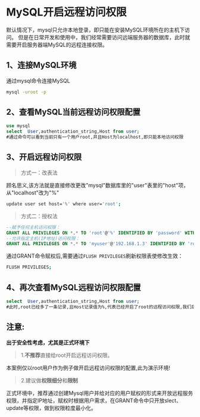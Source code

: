 # MySQL开启远程访问权限

默认情况下，mysql只允许本地登录，即只能在安装MySQL环境所在的主机下访问。
但是在日常开发和使用中，我们经常需要访问远端服务器的数据库，此时就需要开启服务器端MySQL的远程连接权限。

## 1、连接MySQL环境

通过mysql命令连接MySQL

```bash
mysql -uroot -p
```

## 2、查看MySQL当前远程访问权限配置

```sql
use mysql
select  User,authentication_string,Host from user;
#通过命令可以看到当前只有一个用户root,并且Host为localhost,即只能本地访问权限
```

## 3、开启远程访问权限

> 方式一：改表法

顾名思义,该方法就是直接修改更改"mysql"数据库里的"user"表里的"host"项，从"localhost"改为"%"

```bash
update user set host='%' where user='root';
```

> 方式二：授权法

```sql
--赋予任何主机访问权限：
GRANT ALL PRIVILEGES ON *.* TO 'root'@'%' IDENTIFIED BY 'password' WITH GRANT OPTION;
--允许指定主机(IP地址)访问权限：
GRANT ALL PRIVILEGES ON *.* TO 'myuser'@'192.168.1.3' IDENTIFIED BY 'root' WITH GRANT OPTION;
```

通过GRANT命令赋权后,需要通过`FLUSH PRIVILEGES`刷新权限表使修改生效：

```bash
FLUSH PRIVILEGES;
```

## 4、再次查看MySQL远程访问权限配置

```sql
select  User,authentication_string,Host from user;
#此时,root已经多了一条记录,且Host记录值为%,代表已经开启了root的远程访问权限,我们后续就可以通过root用户远程访问该MySQL了
```

## 注意:

**出于安全性考虑，尤其是正式环境下**

> 1.**不推荐**直接给root开启远程访问权限。

本案例仅以root用户作为例子做开启远程访问权限的配置,此为演示环境!

> 2.建议做**权限细分**和**限制**

正式环境中，推荐通过创建Mysql用户并给对应的用户赋权的形式来开放远程服务权限，并指定IP地址，赋权时根据用户需求，在GRANT命令中只开放slect、update等权限，做到权限粒度最小化。